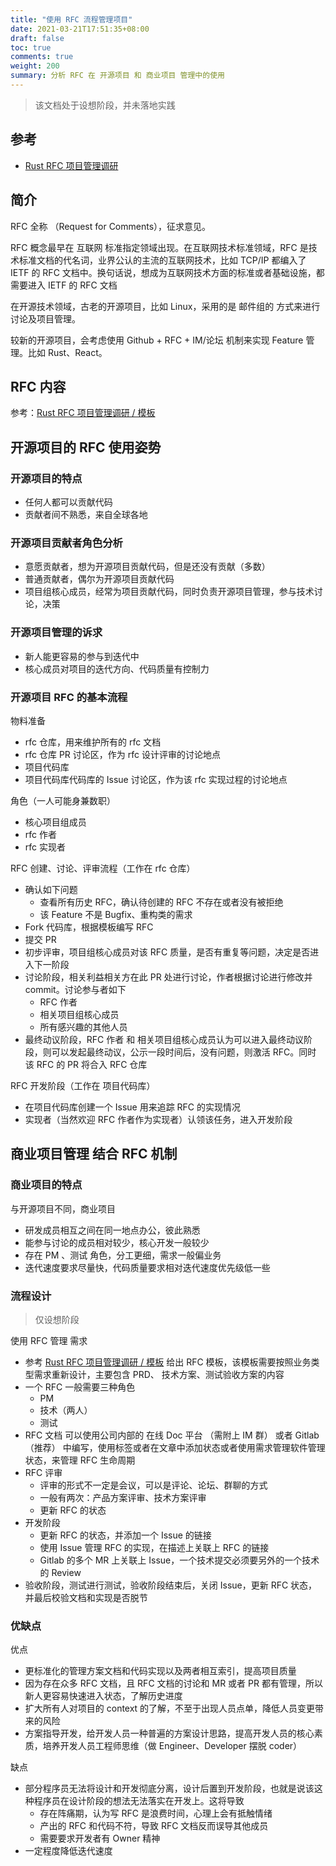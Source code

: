 ```yaml
---
title: "使用 RFC 流程管理项目"
date: 2021-03-21T17:51:35+08:00
draft: false
toc: true
comments: true
weight: 200
summary: 分析 RFC 在 开源项目 和 商业项目 管理中的使用
---
```


> 该文档处于设想阶段，并未落地实践

## 参考

* [Rust RFC 项目管理调研](/series/software-project-management/rust-rfc/)

## 简介

RFC 全称 （Request for Comments），征求意见。

RFC 概念最早在 互联网 标准指定领域出现。在互联网技术标准领域，RFC 是技术标准文档的代名词，业界公认的主流的互联网技术，比如 TCP/IP 都编入了 IETF 的 RFC 文档中。换句话说，想成为互联网技术方面的标准或者基础设施，都需要进入 IETF 的 RFC 文档

在开源技术领域，古老的开源项目，比如 Linux，采用的是 邮件组的 方式来进行讨论及项目管理。

较新的开源项目，会考虑使用 Github + RFC + IM/论坛 机制来实现 Feature 管理。比如 Rust、React。

## RFC 内容

参考：[Rust RFC 项目管理调研 / 模板](/series/software-project-management/rust-rfc.md/#Rust-rfc-模板)

## 开源项目的 RFC 使用姿势

### 开源项目的特点

* 任何人都可以贡献代码
* 贡献者间不熟悉，来自全球各地

### 开源项目贡献者角色分析

* 意愿贡献者，想为开源项目贡献代码，但是还没有贡献（多数）
* 普通贡献者，偶尔为开源项目贡献代码
* 项目组核心成员，经常为项目贡献代码，同时负责开源项目管理，参与技术讨论，决策

### 开源项目管理的诉求

* 新人能更容易的参与到迭代中
* 核心成员对项目的迭代方向、代码质量有控制力

### 开源项目 RFC 的基本流程

物料准备

* rfc 仓库，用来维护所有的 rfc 文档
* rfc 仓库 PR 讨论区，作为 rfc 设计评审的讨论地点
* 项目代码库
* 项目代码库代码库的 Issue 讨论区，作为该 rfc 实现过程的讨论地点

角色（一人可能身兼数职）

* 核心项目组成员
* rfc 作者
* rfc 实现者

RFC 创建、讨论、评审流程（工作在 rfc 仓库）

* 确认如下问题
    * 查看所有历史 RFC，确认待创建的 RFC 不存在或者没有被拒绝
    * 该 Feature 不是 Bugfix、重构类的需求
* Fork 代码库，根据模板编写 RFC
* 提交 PR
* 初步评审，项目组核心成员对该 RFC 质量，是否有重复等问题，决定是否进入下一阶段
* 讨论阶段，相关利益相关方在此 PR 处进行讨论，作者根据讨论进行修改并 commit。讨论参与者如下
    * RFC 作者
    * 相关项目组核心成员
    * 所有感兴趣的其他人员
* 最终动议阶段，RFC 作者 和 相关项目组核心成员认为可以进入最终动议阶段，则可以发起最终动议，公示一段时间后，没有问题，则激活 RFC。同时 该 RFC 的 PR 将合入 RFC 仓库

RFC 开发阶段（工作在 项目代码库）

* 在项目代码库创建一个 Issue 用来追踪 RFC 的实现情况
* 实现者（当然欢迎 RFC 作者作为实现者）认领该任务，进入开发阶段

## 商业项目管理 结合 RFC 机制

### 商业项目的特点

与开源项目不同，商业项目

* 研发成员相互之间在同一地点办公，彼此熟悉
* 能参与讨论的成员相对较少，核心开发一般较少
* 存在 PM 、测试 角色，分工更细，需求一般偏业务
* 迭代速度要求尽量快，代码质量要求相对迭代速度优先级低一些

### 流程设计

> 仅设想阶段

使用 RFC 管理 需求

* 参考 [Rust RFC 项目管理调研 / 模板](/series/software-project-management/rust-rfc.md/#Rust-rfc-模板) 给出 RFC 模板，该模板需要按照业务类型需求重新设计，主要包含 PRD、 技术方案、测试验收方案的内容
* 一个 RFC 一般需要三种角色
    * PM
    * 技术（两人）
    * 测试
* RFC 文档 可以使用公司内部的 在线 Doc 平台 （需附上 IM 群） 或者 Gitlab （推荐） 中编写，使用标签或者在文章中添加状态或者使用需求管理软件管理状态，来管理 RFC 生命周期
* RFC 评审
    * 评审的形式不一定是会议，可以是评论、论坛、群聊的方式
    * 一般有两次：产品方案评审、技术方案评审
    * 更新 RFC 的状态
* 开发阶段
    * 更新 RFC 的状态，并添加一个 Issue 的链接
    * 使用 Issue 管理 RFC 的实现，在描述上关联上 RFC 的链接
    * Gitlab 的多个 MR 上关联上 Issue，一个技术提交必须要另外的一个技术的 Review
* 验收阶段，测试进行测试，验收阶段结束后，关闭 Issue，更新 RFC 状态，并最后校验文档和实现是否脱节

### 优缺点

优点

* 更标准化的管理方案文档和代码实现以及两者相互索引，提高项目质量
* 因为存在众多 RFC 文档，且 RFC 文档的讨论和 MR 或者 PR 都有管理，所以新人更容易快速进入状态，了解历史进度
* 扩大所有人对项目的 context 的了解，不至于出现人员点单，降低人员变更带来的风险
* 方案指导开发，给开发人员一种普遍的方案设计思路，提高开发人员的核心素质，培养开发人员工程师思维（做 Engineer、Developer 摆脱 coder）

缺点

* 部分程序员无法将设计和开发彻底分离，设计后置到开发阶段，也就是说该这种程序员在设计阶段的想法无法落实在开发上。这将导致
    * 存在阵痛期，认为写 RFC 是浪费时间，心理上会有抵触情绪
    * 产出的 RFC 和代码不符，导致 RFC 文档反而误导其他成员
    * 需要要求开发者有 Owner 精神
* 一定程度降低迭代速度

